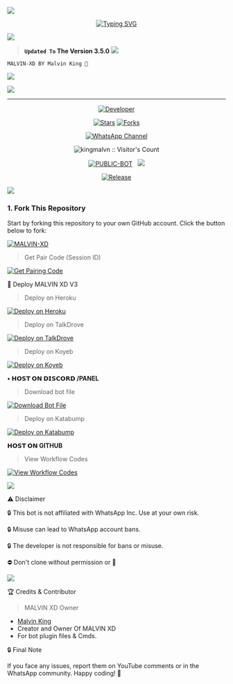 <a><img src='https://i.imgur.com/LyHic3i.gif'/>

<p align="center"> 
  <p align="center">
  <a href="https://git.io/typing-svg"><img src="https://readme-typing-svg.demolab.com?font=Bungee+Shade&size=25&pause=1000&background=FF000000&width=435&lines=THIS+IS+MALVIN+XD+V3 ❤️+;MALVIN-+XD-+V3 🎉;CREATED+BY+MALVIN-KING 🤴" alt="Typing SVG" /></a>
  </p>
  
<a><img src='https://i.imgur.com/LyHic3i.gif'/>

> **`Updated To` The Version 3.5.0**
<a><img src='https://i.imgur.com/LyHic3i.gif'/>

```
MALVIN-XD BY Malvin King 🩵
```

 <a><img src='https://i.imgur.com/LyHic3i.gif'/>

<a><img src='https://files.catbox.moe/2prjby.jpg'/></a>

---

<p align="center">
  <a href="https://github.com/kingmalvn"><img title="Developer" src="https://img.shields.io/badge/Author-Malvin%20King-FF7604.svg?style=big-square&logo=github" /></a>
</p>

<p align="center">
<a href="https://github.com/kingmalvn/MALVIN-XD/stargazers/"><img title="Stars" src="https://img.shields.io/github/stars/kingmalvn/MALVIN-XD?color=blue&style=flat-square"></a>
<a href="https://github.com/kingmalvn/MALVIN-XD/network/members"><img title="Forks" src="https://img.shields.io/github/forks/kingmalvn/MALVIN-XD?color=blue&style=flat-square"></a>
<div align="center">
  
[![WhatsApp Channel](https://img.shields.io/badge/Join-WhatsApp%20Channel-FF00F8?style=big-square&logo=whatsapp)](https://whatsapp.com/channel/0029Vac8SosLY6d7CAFndv3Z)
</div>

 <p align="center"><img src="https://profile-counter.glitch.me/{MALVIN-XD}/count.svg" alt="kingmalvn :: Visitor's Count" old_src="https://profile-counter.glitch.me/{kingmalvn}/count.svg" /></p>


<p align="center">
<a href="https://github.com/kingmalvn/MALVIN-XD"><img title="PUBLIC-BOT" src="https://img.shields.io/static/v1?label=Language&message=English&style=square&color=darkblue"></a> &nbsp;
  <img src="https://komarev.com/ghpvc/?username=MALVIN-XD&label=VIEWS&style=square&color=blue" />
</p>
</p> 

<p align="center">
  <a href="https://github.com/kingmalvn/MALVIN-XD"><img title="Release" src="https://img.shields.io/badge/Release-beta%20v3.5.0-cyan.svg?style=for-the-badge&logo=appveyor" /></a>
</p>
 <a><img src='https://i.imgur.com/LyHic3i.gif'/>

### 1. Fork This Repository

Start by forking this repository to your own GitHub account. Click the button below to fork:

  <a href="https://github.com/kingmalvn/MALVIN-XD/fork"><img title="MALVIN-XD" src="https://img.shields.io/badge/FORK-MALVIN XD-h?color=green&style=for-the-badge&logo=stackshare"></a>

> Get Pair Code (Session ID)



<p align="left">  
<a href='https://malvin-pair-code-xzcb.onrender.com/' target="_blank"><img alt='Get Pairing Code' src='https://img.shields.io/badge/Get%20Pairing%20Code-B700FB?style=for-the-badge&logo=codefactor&logoColor=white'/></a>  
</p>  


🚀 Deploy MALVIN XD V3

> Deploy on Heroku



<p align="left">  
<a href='https://dashboard.heroku.com/new?template=https://github.com/kingmalvn/MALVIN-XD2/tree/main' target="_blank"><img alt='Deploy on Heroku' src='https://img.shields.io/badge/Deploy%20on-Heroku-FF004D?style=for-the-badge&logo=heroku&logoColor=white'/></a>  
</p>

> Deploy on TalkDrove



<p align="left">  
<a href='https://host.talkdrove.com/dashboard/select-bot/prepare-deployment?botId=' target="_blank"><img alt='Deploy on TalkDrove' src='https://img.shields.io/badge/Deploy%20on-TaikDrove-6971FF?style=for-the-badge&logo=google-cloud&logoColor=white'/></a>  
</p>

> Deploy on Koyeb



<p align="left">  
<a href='https://app.koyeb.com/services/deploy?type=git&repository=kingmalvn/MALVIN-XD2&ports=3000' target="_blank"><img alt='Deploy on Koyeb' src='https://img.shields.io/badge/Deploy%20on-Koyeb-FF009D?style=for-the-badge&logo=koyeb&logoColor=white'/></a>  
</p>

**• 𝗛𝗢𝗦𝗧 𝗢𝗡 𝗗𝗜𝗦𝗖𝗢𝗥𝗗 /PANEL**

> Download bot file



<p align="left">  
<a href='https://github.com/kingmalvn/MALVIN-XD2/archive/refs/heads/main.zip' target="_blank"><img alt='Download Bot File'                                  src='https://img.shields.io/badge/Download%20Bot-file-FF009D?style=for-the-badge&logo=github&logoColor=white'/></a>  
</p>

> Deploy on Katabump 



<p align="left">  
<a href='https://dashboard.katabump.com/auth/login#203630' target="_blank"><img alt='Deploy on Katabump' src='https://img.shields.io/badge/Deploy%20on-Katabump-FF009D?style=for-the-badge&logo=katabump&logoColor=white'/></a>  
</p>

 **𝗛𝗢𝗦𝗧 𝗢𝗡 GITHUB**
 
> View Workflow Codes


<p align="left">  
<a href="https://whatsapp.com/channel/0029Vac8SosLY6d7CAFndv3Z" target="_blank"><img alt='View Workflow Codes' src='https://img.shields.io/badge/View-Workflow%20Codes-FF0076?style=for-the-badge&logo=githubactions&logoColor=white'/></a>  
</p>  
 <a><img src='https://i.imgur.com/LyHic3i.gif'/>


  
⚠️ Disclaimer

🔒 This bot is not affiliated with WhatsApp Inc. Use at your own risk.

🔒 Misuse can lead to WhatsApp account bans.

🔒 The developer is not responsible for bans or misuse.

⛔️ Don't clone without permission or 👾

 <a><img src='https://i.imgur.com/LyHic3i.gif'/>

🏆 Credits & Contributor
> MALVIN XD Owner 
- [Malvin King](https://github.com/kingmalvn)
- Creator and Owner Of MALVIN XD
- For bot plugin files & Cmds.
  



🔒 Final Note

If you face any issues, report them on YouTube comments or in the WhatsApp community.
Happy coding! 🚀 
